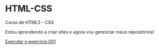# HTML-CSS
 Curso de HTML5 - CSS

Estou aprendendo a criar sites e agora vou gerenciar meus repositórios!

<a href="https://alyssonmartins96.github.io/HTML-CSS/ex001"> Executar o exercício 001</a>